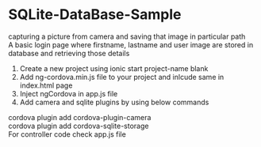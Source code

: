 # SQLite-DataBase-Sample
capturing a picture from camera and saving that image in particular path <br/>
A basic login page where firstname, lastname and user image are stored in database and retrieving those details<br/>
1. Create a new project using ionic start project-name blank <br/>
2. Add ng-cordova.min.js file to your project and inlcude same in index.html page<br/>
3. Inject ngCordova in app.js file<br/>
4. Add camera and sqlite plugins by using below commands<br/>

cordova plugin add cordova-plugin-camera<br/>
cordova plugin add cordova-sqlite-storage
<br/>
For controller code check app.js file<br/>

